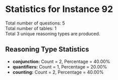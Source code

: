 # Statistics for Instance 92<br/>
Total number of questions: 5<br/>
Total number of tables: 1<br/>
Total 3 unique reasoning types are produced.<br/>
## Reasoning Type Statistics<br/>
- **conjunction:** Count = 2, Percentage = 40.00%<br/>
- **quantifiers:** Count = 1, Percentage = 20.00%<br/>
- **counting:** Count = 2, Percentage = 40.00%<br/>
